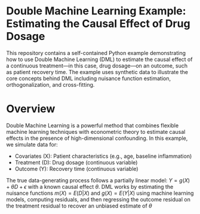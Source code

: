 # Double Machine Learning Example: Estimating the Causal Effect of Drug Dosage
This repository contains a self-contained Python example demonstrating how to use Double Machine Learning (DML) to estimate the causal effect of a continuous treatment—in this case, drug dosage—on an outcome, such as patient recovery time. The example uses synthetic data to illustrate the core concepts behind DML including nuisance function estimation, orthogonalization, and cross-fitting.

# Overview
Double Machine Learning is a powerful method that combines flexible machine learning techniques with econometric theory to estimate causal effects in the presence of high-dimensional confounding. In this example, we simulate data for:

* Covariates (X): Patient characteristics (e.g., age, baseline inflammation)
* Treatment (D): Drug dosage (continuous variable)
* Outcome (Y): Recovery time (continuous variable)

The true data-generating process follows a partially linear model:
$Y = g(X) + \theta D + \epsilon$
with a known causal effect $\theta$. DML works by estimating the nuisance functions $m(X) = E(D|X)$ and $g(X) = E(Y|X)$ using machine learning models, computing residuals, and then regressing the outcome residual on the treatment residual to recover an unbiased estimate of $\theta$

  
